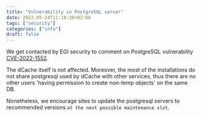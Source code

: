 ```yaml
---
title: "Vulnerability in PostgreSQL server"
date: 2022-05-24T11:18:28+02:00
tags: ["security"]
categories: ["info"]
draft: false
---
```


We get contacted by EGI security to comment on PostgreSQL vulnerability
[CVE-2022-1552](https://www.postgresql.org/support/security/CVE-2022-1552/).

The dCache itself is not affected. Moreover, the most of the installations do not
share postgresql used by dCache with other services, thus there are no other users
'having permission to create non-temp objects' on the same DB.

Nonetheless, we encourage sites to update the postgresql servers to recommended
versions `at the next possible maintenance slot`.


